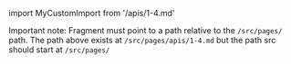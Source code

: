 import MyCustomImport from '/apis/1-4.md'

Important note: Fragment must point to a path relative to the `/src/pages/` path. The path above exists at `/src/pages/apis/1-4.md` but the path src should start at `/src/pages/`

<Fragment src="/apis/1-4.md" />
